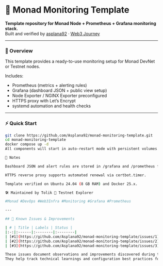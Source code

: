 # 🌿 Monad Monitoring Template

**Template repository for Monad Node + Prometheus + Grafana monitoring stack.**  
Built and verified by [asplana92](https://github.com/Asplana92) · [Web3 Journey](https://github.com/Asplana92/Web3-Journey)

---

### 📘 Overview  
This template provides a ready-to-use monitoring setup for Monad DevNet or Testnet nodes.

Includes:
- Prometheus (metrics + alerting rules)
- Grafana (dashboard JSON + public view setup)
- Node Exporter / NGINX Exporter preconfigured
- HTTPS proxy with Let’s Encrypt
- systemd automation and health checks

---

### ⚡ Quick Start

```bash
git clone https://github.com/Asplana92/monad-monitoring-template.git
cd monad-monitoring-template
docker compose up -d
All components will start in auto-restart mode with persistent volumes.

🧩 Notes

Dashboard JSON and alert rules are stored in /grafana and /prometheus folders.

HTTPS reverse proxy supports automated renewal via certbot.timer.

Template verified on Ubuntu 24.04 (8 GB RAM) and Docker 25.x.

🛠 Maintained by Tolik 🌿 Testnet Explorer

#Monad #DevOps #Web3Infra #Monitoring #Grafana #Prometheus

---

## 🧠 Known Issues & Improvements

| # | Title | Labels | Status |
|:-:|:------|:--------|:--------|
| [#1](https://github.com/Asplana92/monad-monitoring-template/issues/1) | Categoryxyz Docker images issue | 🐞 bug · 📘 documentation | Open |
| [#2](https://github.com/Asplana92/monad-monitoring-template/issues/2) | Prometheus config mount typo | 📘 documentation | Open |
| [#3](https://github.com/Asplana92/monad-monitoring-template/issues/3) | Grafana public mode best practices | 🧩 enhancement | Open |

These issues document observations and improvements discovered during the Monad monitoring setup process.  
They help track technical learnings and configuration best practices for future testnet and mainnet deployments.

